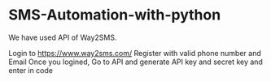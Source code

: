 # SMS-Automation-with-python
We have used API of Way2SMS. 

Login to https://www.way2sms.com/
Register with valid phone number and Email
Once you logined, Go to API and generate API key and secret key and enter in code 
